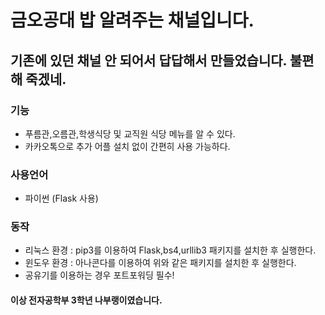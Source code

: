 # 금오공대 밥 알려주는 채널입니다.

## 기존에 있던 채널 안 되어서 답답해서 만들었습니다. 불편해 죽겠네.

### 기능

- 푸름관,오름관,학생식당 및 교직원 식당 메뉴를 알 수 있다.
- 카카오톡으로 추가 어플 설치 없이 간편히 사용 가능하다.

### 사용언어

- 파이썬 (Flask 사용)

### 동작

- 리눅스 환경 : pip3를 이용하여 Flask,bs4,urllib3 패키지를 설치한 후 실행한다.
- 윈도우 환경 : 아나콘다를 이용하여 위와 같은 패키지를 설치한 후 실행한다.
- 공유기를 이용하는 경우 포트포워딩 필수!



#### 이상 전자공학부 3학년 나부랭이였습니다.
